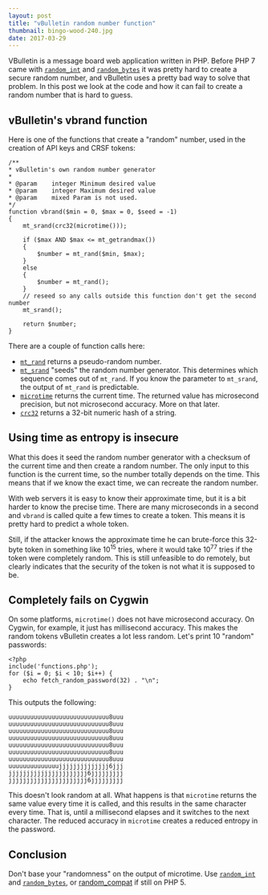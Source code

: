 ```yaml
---
layout: post
title: "vBulletin random number function"
thumbnail: bingo-wood-240.jpg
date: 2017-03-29
---
```


VBulletin is a message board web application written in PHP. Before PHP 7 came with [`random_int`](http://php.net/manual/en/function.random-int.php) and [`random_bytes`](http://php.net/manual/en/function.random-bytes.php) it was pretty hard to create a secure random number, and vBulletin uses a pretty bad way to solve that problem. In this post we look at the code and how it can fail to create a random number that is hard to guess.

## vBulletin's vbrand function

Here is one of the functions that create a "random" number, used in the creation of API keys and CRSF tokens:

    /**
    * vBulletin's own random number generator
    *
    * @param	integer	Minimum desired value
    * @param	integer	Maximum desired value
    * @param	mixed Param is not used.
    */
    function vbrand($min = 0, $max = 0, $seed = -1)
    {
        mt_srand(crc32(microtime()));

        if ($max AND $max <= mt_getrandmax())
        {
            $number = mt_rand($min, $max);
        }
        else
        {
            $number = mt_rand();
        }
        // reseed so any calls outside this function don't get the second number
        mt_srand();

        return $number;
    }

There are a couple of function calls here:

* [`mt_rand`](http://php.net/manual/en/function.mt-rand.php) returns a pseudo-random number.
* [`mt_srand`](http://php.net/manual/en/function.mt-srand.php) "seeds" the random number generator. This determines which sequence comes out of `mt_rand`. If you know the parameter to `mt_srand`, the output of `mt_rand` is predictable.
* [`microtime`](http://php.net/manual/en/function.microtime.php) returns the current time. The returned value has microsecond precision, but not microsecond accuracy. More on that later.
* [`crc32`](http://php.net/manual/en/function.crc32.php) returns a 32-bit numeric hash of a string.

## Using time as entropy is insecure

What this does it seed the random number generator with a checksum of the current time and then create a random number. The only input to this function is the current time, so the number totally depends on the time. This means that if we know the exact time, we can recreate the random number. 

With web servers it is easy to know their approximate time, but it is a bit harder to know the precise time. There are many microseconds in a second and `vbrand` is called quite a few times to create a token. This means it is pretty hard to predict a whole token.

Still, if the attacker knows the approximate time he can brute-force this 32-byte token in something like 10<sup>15</sup> tries, where it would take 10<sup>77</sup> tries if the token were completely random. This is still unfeasible to do remotely, but clearly indicates that the security of the token is not what it is supposed to be.

## Completely fails on Cygwin

On some platforms, `microtime()` does not have microsecond accuracy. On Cygwin, for example, it just has millisecond accuracy. This makes the random tokens vBulletin creates a lot less random. Let's print 10 "random" passwords:

    <?php
    include('functions.php');
    for ($i = 0; $i < 10; $i++) {
        echo fetch_random_password(32) . "\n";
    }

This outputs the following:
    
    uuuuuuuuuuuuuuuuuuuuuuuuuuuu8uuu
    uuuuuuuuuuuuuuuuuuuuuuuuuuuu8uuu
    uuuuuuuuuuuuuuuuuuuuuuuuuuuu8uuu
    uuuuuuuuuuuuuuuuuuuuuuuuuuuu8uuu
    uuuuuuuuuuuuuuuuuuuuuuuuuuuu8uuu
    uuuuuuuuuuuuuuuuuuuuuuuuuuuu8uuu
    uuuuuuuuuuuuuuuuuuuuuuuuuuuu8uuu
    uuuuuuuuuuuuuujjjjjjjjjjjjjj6jjj
    jjjjjjjjjjjjjjjjjjjjjj6jjjjjjjjj
    jjjjjjjjjjjjjjjjjjjjjj6jjjjjjjjj

This doesn't look random at all. What happens is that `microtime` returns the same value every time it is called, and this results in the same character every time. That is, until a millisecond elapses and it switches to the next character. The reduced accuracy in `microtime` creates a reduced entropy in the password.

## Conclusion

Don't base your "randomness" on the output of microtime. Use [`random_int`](http://php.net/manual/en/function.random-int.php) and [`random_bytes`](http://php.net/manual/en/function.random-bytes.php), or [random_compat](https://github.com/paragonie/random_compat) if still on PHP 5.
